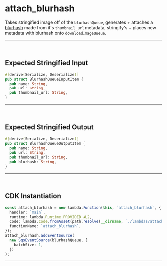 
# attach_blurhash


Takes stringified image off of the `blurhashQueue`, generates + attaches a [blurhash](https://blurha.sh/) made from it's `thumbnail_url` metadata, stringify's + places new metadata with blurhash onto `downloadImageQueue`.
<br />
<hr />
<br />

## Expected Stringified Input

```rust
#[derive(Serialize, Deserialize)]
pub struct BlurhashQueueInputItem {
  pub name: String,
  pub url: String,
  pub thumbnail_url: String,  
}
```
<hr />
<br />

## Expected Stringified Output

```rust
#[derive(Serialize, Deserialize)]
pub struct BlurhashQueueOutputItem {
  pub name: String,
  pub url: String,
  pub thumbnail_url: String,  
  pub blurhash: String,  
}
```
<hr />
<br />

## CDK Instantiation

```typescript
const attach_blurhash = new lambda.Function(this, `attach_blurhash`, {
  handler: `main`,
  runtime: lambda.Runtime.PROVIDED_AL2,
  code: lambda.Code.fromAsset(path.resolve(__dirname, `./lambdas/attach_blurhash/bootstrap.zip`)),
  functionName: `attach_blurhash`,
});
attach_blurhash.addEventSource(
  new SqsEventSource(blurhashQueue, {
    batchSize: 1,
  })
);
```
<hr />
<br />
